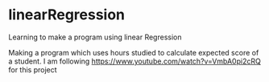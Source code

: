 # linearRegression
Learning to make a program using linear Regression 

Making a program which uses hours studied to calculate expected score of a student. 
I am following https://www.youtube.com/watch?v=VmbA0pi2cRQ for this project
